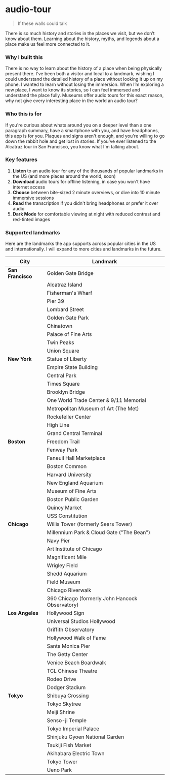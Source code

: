 # audio-tour
>If these walls could talk

There is so much history and stories in the places we visit, but we don’t know about them. Learning about the history, myths, and legends about a place make us feel more connected to it. 

### Why I built this
There is no way to learn about the history of a place when being physically present there. I've been both a visitor and local to a landmark, wishing I could understand the detailed history of a place without looking it up on my phone. I wanted to learn without losing the immersion. When I’m exploring a new place, I want to know its stories, so I can feel immersed and understand the place fully. Museums offer audio tours for this exact reason, why not give every interesting place in the world an audio tour?

### Who this is for
If you're curious about whats around you on a deeper level than a one paragraph summary, have a smartphone with you, and have headphones, this app is for you. Plaques and signs aren't enough, and you're willing to go down the rabbit hole and get lost in stories. If you've ever listened to the Alcatraz tour in San Francisco, you know what I'm talking about.

### Key features
1. **Listen** to an audio tour for any of the thousands of popular landmarks in the US (and more places around the world, soon)
2. **Download** audio tours for offline listening, in case you won't have internet access
3. **Choose** between bite-sized 2 minute overviews, or dive into 10 minute immersive sessions
4. **Read** the transcription if you didn't bring headphones or prefer it over audio
5. **Dark Mode** for comfortable viewing at night with reduced contrast and red-tinted images

### Supported landmarks
Here are the landmarks the app supports across popular cities in the US and internationally. I will expand to more cities and landmarks in the future.

| City | Landmark |
|------|----------|
| **San Francisco** | Golden Gate Bridge |
|  | Alcatraz Island |
|  | Fisherman's Wharf |
|  | Pier 39 |
|  | Lombard Street |
|  | Golden Gate Park |
|  | Chinatown |
|  | Palace of Fine Arts |
|  | Twin Peaks |
|  | Union Square |
| **New York** | Statue of Liberty |
|  | Empire State Building |
|  | Central Park |
|  | Times Square |
|  | Brooklyn Bridge |
|  | One World Trade Center & 9/11 Memorial |
|  | Metropolitan Museum of Art (The Met) |
|  | Rockefeller Center |
|  | High Line |
|  | Grand Central Terminal |
| **Boston** | Freedom Trail |
|  | Fenway Park |
|  | Faneuil Hall Marketplace |
|  | Boston Common |
|  | Harvard University |
|  | New England Aquarium |
|  | Museum of Fine Arts |
|  | Boston Public Garden |
|  | Quincy Market |
|  | USS Constitution |
| **Chicago** | Willis Tower (formerly Sears Tower) |
|  | Millennium Park & Cloud Gate ("The Bean") |
|  | Navy Pier |
|  | Art Institute of Chicago |
|  | Magnificent Mile |
|  | Wrigley Field |
|  | Shedd Aquarium |
|  | Field Museum |
|  | Chicago Riverwalk |
|  | 360 Chicago (formerly John Hancock Observatory) |
| **Los Angeles** | Hollywood Sign |
|  | Universal Studios Hollywood |
|  | Griffith Observatory |
|  | Hollywood Walk of Fame |
|  | Santa Monica Pier |
|  | The Getty Center |
|  | Venice Beach Boardwalk |
|  | TCL Chinese Theatre |
|  | Rodeo Drive |
|  | Dodger Stadium |
| **Tokyo** | Shibuya Crossing |
|  | Tokyo Skytree |
|  | Meiji Shrine |
|  | Senso-ji Temple |
|  | Tokyo Imperial Palace |
|  | Shinjuku Gyoen National Garden |
|  | Tsukiji Fish Market |
|  | Akihabara Electric Town |
|  | Tokyo Tower |
|  | Ueno Park |
